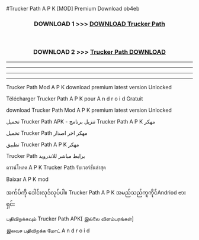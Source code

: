 #Trucker Path  A P K [MOD] Premium Download ob4eb



<div align="center">

<h3>DOWNLOAD 1 >>> <a href="https://teeasianyam.web.app?sq=Trucker Path ">DOWNLOAD Trucker Path  </a></h3><br>

<h3>DOWNLOAD 2 >>> <a href="https://teeasianyam.web.app?sq=Trucker Path  ">Trucker Path   DOWNLOAD </a></h3>

</div>


----------------------------------------------------------

----------------------------------------------------------

----------------------------------------------------------

----------------------------------------------------------


Trucker Path   Mod A P K download premium latest version Unlocked

Télécharger Trucker Path   A P K pour A n d r o i d Gratuit

download Trucker Path   Mod A P K premium latest version Unlocked

تحميل Trucker Path   APK - تنزيل برنامج Trucker Path   A P K مهكر

تحميل Trucker Path   مهكر اخر اصدار

تطبيق Trucker Path   A P K مهكر

Trucker Path   برابط مباشر للاندرويد

ดาวน์โหลด A P K Trucker Path   รับเวอร์ชันล่าสุด

Baixar A P K mod

အက်ပ်ကို ဒေါင်းလုဒ်လုပ်ပါ။ Trucker Path   A P K အမည်သည်ကူကိုင်Andriod ဗားရှင်း

பதிவிறக்கவும் Trucker Path   APK[ இல்லை விளம்பரங்கள்] 
 
இலவச பதிவிறக்க மோட் A n d r o i d



